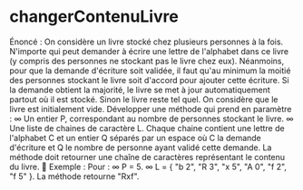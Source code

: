 # changerContenuLivre
Énoncé :
On considère un livre stocké chez plusieurs personnes à la fois. N'importe qui
peut demander à écrire une lettre de l'alphabet dans ce livre (y compris des
personnes ne stockant pas le livre chez eux). Néanmoins, pour que la
demande d'écriture soit validée, il faut qu'au minimum la moitié des
personnes stockant le livre soit d'accord pour ajouter cette écriture. Si la
demande obtient la majorité, le livre se met à jour automatiquement partout
où il est stocké. Sinon le livre reste tel quel. On considère que le livre est
initialement vide.
Développer une méthode qui prend en paramètre :
∞ Un entier P, correspondant au nombre de personnes stockant le livre.
∞ Une liste de chaines de caractère L. Chaque chaine contient une lettre
de l'alphabet C et un entier Q séparés par un espace où C la
demande d'écriture et Q le nombre de personne ayant validé cette
demande.
La méthode doit retourner une chaîne de caractères représentant le contenu
du livre.
 Exemple :
Pour :
∞ P = 5.
∞ L = { "b 2", "R 3", "x 5", "A 0", "f 2", "f 5" }.
La méthode retourne "Rxf".
